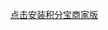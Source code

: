 [点击安装积分宝商家版](itms-services:/?action=download-manifest&url=https://raw.githubusercontent.com/zyprosoft/jifenbao/master/jifenbao.plist)
